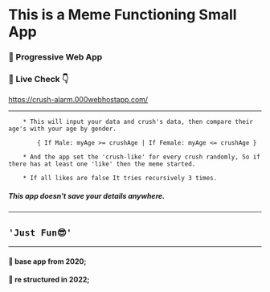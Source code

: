 # This is a Meme Functioning Small App

### 📲 Progressive Web App

### 🔗 Live Check 👇

https://crush-alarm.000webhostapp.com/
    
_______________________

        * This will input your data and crush's data, then compare their age's with your age by gender.

            { If Male: myAge >= crushAge | If Female: myAge <= crushAge }

        * And the app set the 'crush-like' for every crush randomly, So if there has at least one 'like' then the meme started.

        * If all likes are false It tries recursively 3 times.

##### This app doesn't save your details anywhere.


_______________________
## `'Just Fun😎'`
_______________________

#### 📌 base app from 2020;
#### 📌 re structured in 2022;
